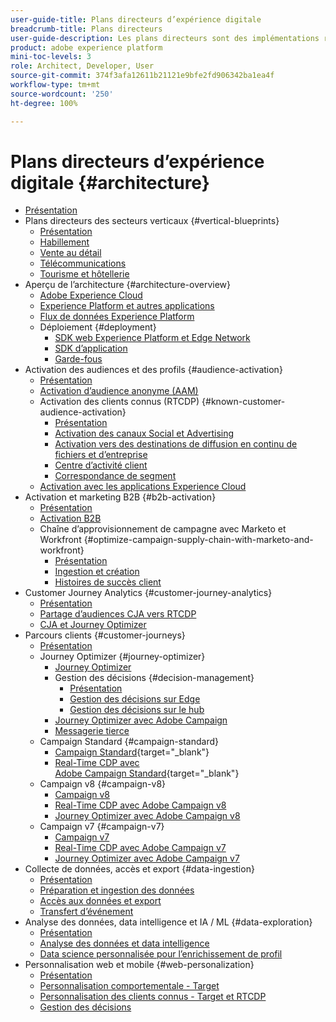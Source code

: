 ```yaml
---
user-guide-title: Plans directeurs d’expérience digitale
breadcrumb-title: Plans directeurs
user-guide-description: Les plans directeurs sont des implémentations reproductibles qui apportent des réponses à des problèmes commerciaux établis et contiennent des schémas d’architecture, des considérations techniques et des liens vers de la documentation pertinente.
product: adobe experience platform
mini-toc-levels: 3
role: Architect, Developer, User
source-git-commit: 374f3afa12611b21121e9bfe2fd906342ba1ea4f
workflow-type: tm+mt
source-wordcount: '250'
ht-degree: 100%

---
```



# Plans directeurs d’expérience digitale {#architecture}

+ [Présentation](/help/blueprints/overview.md)
+ Plans directeurs des secteurs verticaux {#vertical-blueprints}
   + [Présentation](/help/blueprints/vertical-blueprints/overview.md)
   + [Habillement](/help/blueprints/vertical-blueprints/apparel.md)
   + [Vente au détail](/help/blueprints/vertical-blueprints/retail.md)
   + [Télécommunications](/help/blueprints/vertical-blueprints/telecommunications.md)
   + [Tourisme et hôtellerie](/help/blueprints/vertical-blueprints/travel-hospitality.md)
+ Aperçu de l’architecture {#architecture-overview}
   + [Adobe Experience Cloud](/help/blueprints/experience-platform/experience-cloud.md)
   + [Experience Platform et autres applications](/help/blueprints/experience-platform/platform-applications.md)
   + [Flux de données Experience Platform](/help/blueprints/experience-platform/platform-data-flow.md)
   + Déploiement {#deployment}
      + [SDK web Experience Platform et Edge Network](/help/blueprints/experience-platform/deployment/websdk.md)
      + [SDK d’application](/help/blueprints/experience-platform/deployment/appsdk.md)
      + [Garde-fous](/help/blueprints/experience-platform/deployment/guardrails.md)
+ Activation des audiences et des profils {#audience-activation}
   + [Présentation](/help/blueprints/audience-activation/overview.md)
   + [Activation d’audience anonyme           (AAM)](/help/blueprints/audience-activation/anonymous.md)
   + Activation des clients connus (RTCDP) {#known-customer-audience-activation}
      + [Présentation](/help/blueprints/audience-activation/known.md)
      + [Activation des canaux Social et Advertising ](/help/blueprints/audience-activation/advertising-activation.md)
      + [Activation vers des destinations de diffusion en continu de fichiers et d’entreprise](/help/blueprints/audience-activation/enterprise-destinations.md)
      + [Centre d’activité client](/help/blueprints/audience-activation/customer-activity.md)
      + [Correspondance de segment](/help/blueprints/audience-activation/segment-match.md)
   + [Activation avec les applications Experience Cloud](/help/blueprints/audience-activation/platform-and-applications.md)
+ Activation et marketing B2B {#b2b-activation}
   + [Présentation](/help/blueprints/b2b/overview.md)
   + [Activation B2B](/help/blueprints/b2b/b2bactivation.md)
   + Chaîne d’approvisionnement de campagne avec Marketo et Workfront {#optimize-campaign-supply-chain-with-marketo-and-workfront}
      + [Présentation](/help/blueprints/b2b/campaign-supply-chain/overview.md)
      + [Ingestion et création](/help/blueprints/b2b/campaign-supply-chain/intake-and-create.md)
      + [Histoires de succès client](/help/blueprints/b2b/campaign-supply-chain/customer-success-stories.md)
+ Customer Journey Analytics {#customer-journey-analytics}
   + [Présentation](/help/blueprints/customer-journey-analytics/overview.md)
   + [Partage d’audiences CJA vers RTCDP](/help/blueprints/customer-journey-analytics/cja-rtcdp.md)
   + [CJA et Journey Optimizer](/help/blueprints/customer-journey-analytics/cja-ajo.md)
+ Parcours clients {#customer-journeys}
   + [Présentation](/help/blueprints/customer-journeys/overview.md)
   + Journey Optimizer {#journey-optimizer}
      + [Journey Optimizer](/help/blueprints/customer-journeys/journey-optimizer.md)
      + Gestion des décisions {#decision-management}
         + [Présentation](/help/blueprints/customer-journeys/decision_management/decision-management-overview.md)
         + [Gestion des décisions sur Edge](/help/blueprints/customer-journeys/decision_management/decision-management-edge.md)
         + [Gestion des décisions sur le hub](/help/blueprints/customer-journeys/decision_management/decision-management-hub.md)
      + [Journey Optimizer avec Adobe Campaign ](/help/blueprints/customer-journeys/ajo-and-campaign.md)
      + [Messagerie tierce](/help/blueprints/customer-journeys/3rd-party-messaging.md)
   + Campaign Standard {#campaign-standard}
      + [Campaign Standard](https://experienceleague.adobe.com/docs/campaign-standard.html?lang=fr){target="_blank"}
      + [Real-Time CDP avec Adobe Campaign Standard](https://experienceleague.adobe.com/docs/campaign-standard/using/integrating-with-adobe-cloud/adobe-experience-platform/aep-sources-destinations/get-started-sources-destinations.html?lang=fr){target="_blank"}
   + Campaign v8 {#campaign-v8}
      + [Campaign v8](/help/blueprints/customer-journeys/campaign-v8.md)
      + [Real-Time CDP avec Adobe Campaign v8](/help/blueprints/customer-journeys/rtcdp-and-campaign-v8.md)
      + [Journey Optimizer avec Adobe Campaign v8](/help/blueprints/customer-journeys/ajo-and-campaign-v8.md)
   + Campaign v7 {#campaign-v7}
      + [Campaign v7](/help/blueprints/customer-journeys/campaign-v7.md)
      + [Real-Time CDP avec Adobe Campaign         v7](/help/blueprints/customer-journeys/rtcdp-and-campaign.md)
      + [Journey Optimizer avec Adobe Campaign v7](/help/blueprints/customer-journeys/ajo-and-campaign-v7.md)
+ Collecte de données, accès et export {#data-ingestion}
   + [Présentation](/help/blueprints/data-ingestion/overview.md)
   + [Préparation et ingestion des données](/help/blueprints/data-ingestion/ingestion.md)
   + [Accès aux données et export](/help/blueprints/data-ingestion/egress.md)
   + [Transfert d’événement](/help/blueprints/data-ingestion/server-side-collection.md)
+ Analyse des données, data intelligence et IA / ML {#data-exploration}
   + [Présentation](/help/blueprints/data-insights/overview.md)
   + [Analyse des données et data intelligence](/help/blueprints/data-insights/analysis.md)
   + [Data science personnalisée pour l’enrichissement de profil](/help/blueprints/data-insights/data-science.md)
+ Personnalisation web et mobile {#web-personalization}
   + [Présentation](/help/blueprints/web-personalization/overview.md)
   + [Personnalisation comportementale           - Target](/help/blueprints/web-personalization/behavioral.md)
   + [Personnalisation des clients connus - Target et RTCDP](/help/blueprints/web-personalization/known-personalization.md)
   + [Gestion des décisions](/help/blueprints/web-personalization/decision-management-edge.md)